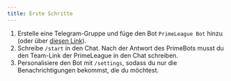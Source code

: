 ```yaml
---
title: Erste Schritte
---
```


1. Erstelle eine Telegram-Gruppe und füge den Bot `PrimeLeague Bot` hinzu (oder
   über [diesen Link](https://www.google.com/url?q=https%3A%2F%2Ft.me%2Fprime_league_bot%3Fstartgroup%3Dstart&sa=D&sntz=1&usg=AFQjCNG83JHXVXoP1_L_F7GJGTVu3vhrFw)).
2. Schreibe `/start` in den Chat. Nach der Antwort des PrimeBots musst du den Team-Link der PrimeLeague in den Chat schreiben.
3. Personalisiere den Bot mit `/settings`, sodass du nur die Benachrichtigungen bekommst, die du möchtest.
